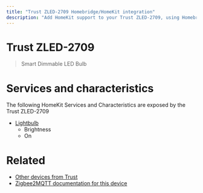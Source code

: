 ```yaml
---
title: "Trust ZLED-2709 Homebridge/HomeKit integration"
description: "Add HomeKit support to your Trust ZLED-2709, using Homebridge, Zigbee2MQTT and homebridge-z2m."
---
```

<!---
This file has been GENERATED using src/docgen/docgen.ts
DO NOT EDIT THIS FILE MANUALLY!
-->
# Trust ZLED-2709
> Smart Dimmable LED Bulb


# Services and characteristics
The following HomeKit Services and Characteristics are exposed by
the Trust ZLED-2709

* [Lightbulb](../../light.md)
  * Brightness
  * On


# Related
* [Other devices from Trust](../index.md#trust)
* [Zigbee2MQTT documentation for this device](https://www.zigbee2mqtt.io/devices/ZLED-2709.html)